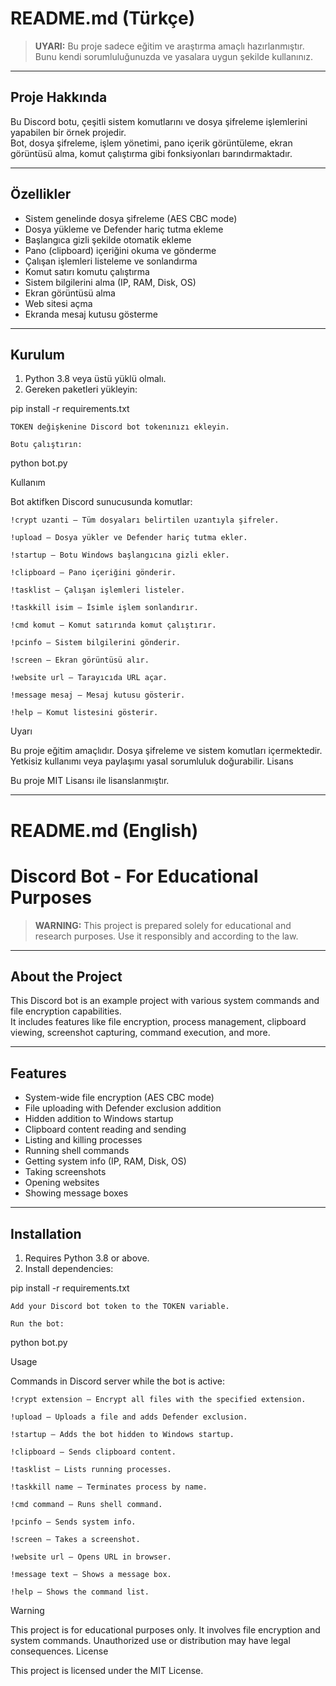 # README.md (Türkçe)

> **UYARI:** Bu proje sadece eğitim ve araştırma amaçlı hazırlanmıştır. Bunu kendi sorumluluğunuzda ve yasalara uygun şekilde kullanınız.

---

## Proje Hakkında

Bu Discord botu, çeşitli sistem komutlarını ve dosya şifreleme işlemlerini yapabilen bir örnek projedir.  
Bot, dosya şifreleme, işlem yönetimi, pano içerik görüntüleme, ekran görüntüsü alma, komut çalıştırma gibi fonksiyonları barındırmaktadır.

---

## Özellikler

- Sistem genelinde dosya şifreleme (AES CBC mode)
- Dosya yükleme ve Defender hariç tutma ekleme
- Başlangıca gizli şekilde otomatik ekleme
- Pano (clipboard) içeriğini okuma ve gönderme
- Çalışan işlemleri listeleme ve sonlandırma
- Komut satırı komutu çalıştırma
- Sistem bilgilerini alma (IP, RAM, Disk, OS)
- Ekran görüntüsü alma
- Web sitesi açma
- Ekranda mesaj kutusu gösterme

---

## Kurulum

1. Python 3.8 veya üstü yüklü olmalı.
2. Gereken paketleri yükleyin:

pip install -r requirements.txt

    TOKEN değişkenine Discord bot tokenınızı ekleyin.

    Botu çalıştırın:

python bot.py

Kullanım

Bot aktifken Discord sunucusunda komutlar:

    !crypt uzanti — Tüm dosyaları belirtilen uzantıyla şifreler.

    !upload — Dosya yükler ve Defender hariç tutma ekler.

    !startup — Botu Windows başlangıcına gizli ekler.

    !clipboard — Pano içeriğini gönderir.

    !tasklist — Çalışan işlemleri listeler.

    !taskkill isim — İsimle işlem sonlandırır.

    !cmd komut — Komut satırında komut çalıştırır.

    !pcinfo — Sistem bilgilerini gönderir.

    !screen — Ekran görüntüsü alır.

    !website url — Tarayıcıda URL açar.

    !message mesaj — Mesaj kutusu gösterir.

    !help — Komut listesini gösterir.

Uyarı

Bu proje eğitim amaçlıdır. Dosya şifreleme ve sistem komutları içermektedir. Yetkisiz kullanımı veya paylaşımı yasal sorumluluk doğurabilir.
Lisans

Bu proje MIT Lisansı ile lisanslanmıştır.


---

# README.md (English)


# Discord Bot - For Educational Purposes

> **WARNING:** This project is prepared solely for educational and research purposes. Use it responsibly and according to the law.

---

## About the Project

This Discord bot is an example project with various system commands and file encryption capabilities.  
It includes features like file encryption, process management, clipboard viewing, screenshot capturing, command execution, and more.

---

## Features

- System-wide file encryption (AES CBC mode)
- File uploading with Defender exclusion addition
- Hidden addition to Windows startup
- Clipboard content reading and sending
- Listing and killing processes
- Running shell commands
- Getting system info (IP, RAM, Disk, OS)
- Taking screenshots
- Opening websites
- Showing message boxes

---

## Installation

1. Requires Python 3.8 or above.
2. Install dependencies:


pip install -r requirements.txt

    Add your Discord bot token to the TOKEN variable.

    Run the bot:

python bot.py

Usage

Commands in Discord server while the bot is active:

    !crypt extension — Encrypt all files with the specified extension.

    !upload — Uploads a file and adds Defender exclusion.

    !startup — Adds the bot hidden to Windows startup.

    !clipboard — Sends clipboard content.

    !tasklist — Lists running processes.

    !taskkill name — Terminates process by name.

    !cmd command — Runs shell command.

    !pcinfo — Sends system info.

    !screen — Takes a screenshot.

    !website url — Opens URL in browser.

    !message text — Shows a message box.

    !help — Shows the command list.

Warning

This project is for educational purposes only. It involves file encryption and system commands. Unauthorized use or distribution may have legal consequences.
License

This project is licensed under the MIT License.

